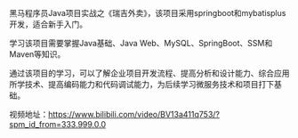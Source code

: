 黑马程序员Java项目实战之《瑞吉外卖》，该项目采用springboot和mybatisplus开发，适合新手入门。

学习该项目需要掌握Java基础、Java Web、MySQL、SpringBoot、SSM和Maven等知识。

通过该项目的学习，可以了解企业项目开发流程、提高分析和设计能力、综合应用所学技术、提高编码能力和代码调试能力，为后续学习微服务技术和项目打下基础。

视频地址：https://www.bilibili.com/video/BV13a411q753/?spm_id_from=333.999.0.0
